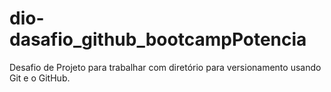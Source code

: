 # dio-dasafio_github_bootcampPotencia
Desafio de Projeto para trabalhar com diretório  para versionamento usando Git e o GitHub.
